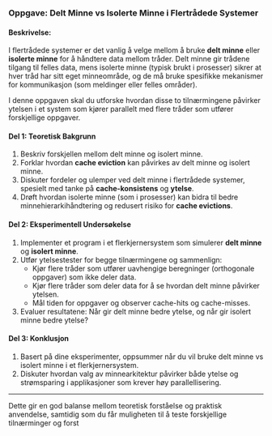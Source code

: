 ### Oppgave: Delt Minne vs Isolerte Minne i Flertrådede Systemer

#### Beskrivelse:
I flertrådede systemer er det vanlig å velge mellom å bruke **delt minne** eller **isolerte minne** for å håndtere data mellom tråder. Delt minne gir trådene tilgang til felles data, mens isolerte minne (typisk brukt i prosesser) sikrer at hver tråd har sitt eget minneområde, og de må bruke spesifikke mekanismer for kommunikasjon (som meldinger eller felles områder).

I denne oppgaven skal du utforske hvordan disse to tilnærmingene påvirker ytelsen i et system som kjører parallelt med flere tråder som utfører forskjellige oppgaver.

#### Del 1: Teoretisk Bakgrunn
1. Beskriv forskjellen mellom delt minne og isolert minne.
2. Forklar hvordan **cache eviction** kan påvirkes av delt minne og isolert minne.
3. Diskuter fordeler og ulemper ved delt minne i flertrådede systemer, spesielt med tanke på **cache-konsistens** og **ytelse**.
4. Drøft hvordan isolerte minne (som i prosesser) kan bidra til bedre minnehierarkihåndtering og redusert risiko for **cache evictions**.

#### Del 2: Eksperimentell Undersøkelse
1. Implementer et program i et flerkjernersystem som simulerer **delt minne** og **isolert minne**.
2. Utfør ytelsestester for begge tilnærmingene og sammenlign:
   - Kjør flere tråder som utfører uavhengige beregninger (orthogonale oppgaver) som ikke deler data.
   - Kjør flere tråder som deler data for å se hvordan delt minne påvirker ytelsen.
   - Mål tiden for oppgaver og observer cache-hits og cache-misses.
3. Evaluer resultatene: Når gir delt minne bedre ytelse, og når gir isolert minne bedre ytelse?

#### Del 3: Konklusjon
1. Basert på dine eksperimenter, oppsummer når du vil bruke delt minne vs isolert minne i et flerkjernersystem.
2. Diskuter hvordan valg av minnearkitektur påvirker både ytelse og strømsparing i applikasjoner som krever høy parallellisering.

---

Dette gir en god balanse mellom teoretisk forståelse og praktisk anvendelse, samtidig som du får muligheten til å teste forskjellige tilnærminger og forst